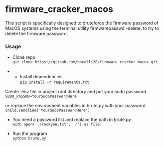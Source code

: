# firmware_cracker_macos
This script is specifically designed to bruteforce the firmware password of MacOS systems using the terminal utility firmwarepasswd -delete, to try to delete the firmware password.

### Usage
- Clone repo  
`git clone https://github.com/borelli28/firmware_cracker_macos.git`  

- - Install dependencies  
`pip install -r requirements.txt`  

Create .env file in project root directory and put your sudo password  
`SUDO_PASSWD=YourSudoPasswordHere`  

or replace the environment variables in brute.py with your password  
`child.sendline('YourSudoPasswordHere')`  

- You need a password list and replace the path in brute.py  
`with open('./rockyou.txt', 'r') as file:`  

- Run the program  
`python brute.py`  
